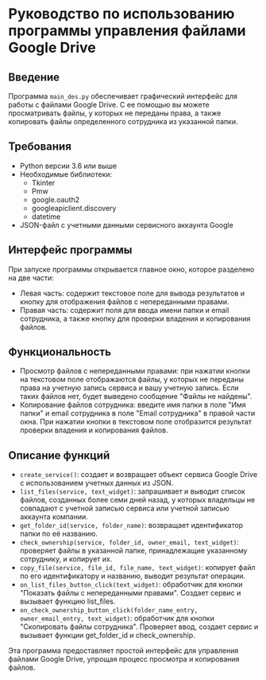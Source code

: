 # Руководство по использованию программы управления файлами Google Drive

## Введение
Программа `main_des.py` обеспечивает графический интерфейс для работы с файлами Google Drive. С ее помощью вы можете просматривать файлы, у которых не переданы права, а также копировать файлы определенного сотрудника из указанной папки.

## Требования
- Python версии 3.6 или выше
- Необходимые библиотеки:
    - Tkinter
    - Pmw
    - google.oauth2
    - googleapiclient.discovery
    - datetime
- JSON-файл с учетными данными сервисного аккаунта Google

## Интерфейс программы
При запуске программы открывается главное окно, которое разделено на две части:
- Левая часть: содержит текстовое поле для вывода результатов и кнопку для отображения файлов с непереданными правами.
- Правая часть: содержит поля для ввода имени папки и email сотрудника, а также кнопку для проверки владения и копирования файлов.

## Функциональность
- Просмотр файлов с непереданными правами: при нажатии кнопки на текстовом поле отображаются файлы, у которых не переданы права на учетную запись сервиса и вашу учетную запись. Если таких файлов нет, будет выведено сообщение "Файлы не найдены".
- Копирование файлов сотрудника: введите имя папки в поле "Имя папки" и email сотрудника в поле "Email сотрудника" в правой части окна. При нажатии кнопки в текстовом поле отобразится результат проверки владения и копирования файлов.

## Описание функций
- `create_service()`: создает и возвращает объект сервиса Google Drive с использованием учетных данных из JSON.
- `list_files(service, text_widget)`: запрашивает и выводит список файлов, созданных более семи дней назад, у которых владельцы не совпадают с учетной записью сервиса или учетной записью аккаунта компании.
- `get_folder_id(service, folder_name)`: возвращает идентификатор папки по её названию.
- `check_ownership(service, folder_id, owner_email, text_widget)`: проверяет файлы в указанной папке, принадлежащие указанному сотруднику, и копирует их.
- `copy_file(service, file_id, file_name, text_widget)`: копирует файл по его идентификатору и названию, выводит результат операции.
- `on_list_files_button_click(text_widget)`: обработчик для кнопки "Показать файлы с непереданными правами". Создает сервис и вызывает функцию list_files.
- `on_check_ownership_button_click(folder_name_entry, owner_email_entry, text_widget)`: обработчик для кнопки "Скопировать файлы сотрудника". Проверяет ввод, создает сервис и вызывает функции get_folder_id и check_ownership.

Эта программа предоставляет простой интерфейс для управления файлами Google Drive, упрощая процесс просмотра и копирования файлов.
